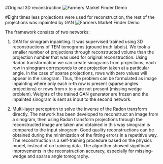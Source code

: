 #Original 3D reconstruction
![Farmers Market Finder Demo](original_compressed.gif)

#Eight times less projections were used for reconstruction, the rest of the projections was inpainted by GAN
![Farmers Market Finder Demo](eight_times_less_projections_compressed.gif)


The framework consists of two networks:
1) GAN for sinogram inpainting. It was supervised trained using 3D reconstructions of TEM tomograms (ground truth labels). We took a smaller number of projections through reconstructed volume than the projection number that was used for original reconstruction. Using Radon transformation we can create sinograms from projections, each row in sinogram corresponds to one projection taken at a particular angle. In the case of sparse projections, rows with zero values will appear in the sinogram. Thus, the problem can be formulated as image inpainting where only each n-th row is present (sparse angles projections) or rows from x to y are not present (missing wedge problem). 
Weights of the trained GAN generator are frozen and the inpainted sinogram is sent as input to the second network.

2) Multi-layer perceptron to solve the inverse of the Radon transform directly. The network has been developed to reconstruct an image from a sinogram, then using Radon transform projections through the reconstructed image are taken and obtained in this way sinogram is compared to the input sinogram. Good quality reconstructions can be obtained during the minimization of the fitting errors in a repetitive way. The reconstruction is a self-training procedure based on the physics model, instead of on training data. The algorithm showed significant improvements in the reconstruction accuracy, especially for missing-wedge and sparse angle tomography. 
